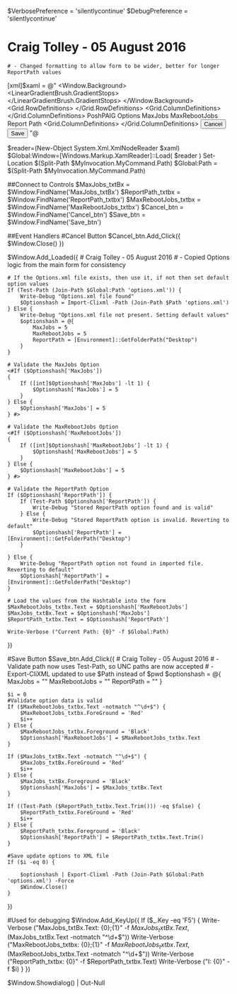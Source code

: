 $VerbosePreference = 'silentlycontinue'
$DebugPreference = 'silentlycontinue'
# Craig Tolley - 05 August 2016 
    # - Changed formatting to allow form to be wider, better for longer ReportPath values
[xml]$xaml = @"
<Window
    xmlns="http://schemas.microsoft.com/winfx/2006/xaml/presentation"
    xmlns:x="http://schemas.microsoft.com/winfx/2006/xaml"
    x:Name = 'OptionsWindow' Title="PoshPAIG Options" Height="325" Width="500"  
    WindowStartupLocation="CenterScreen" WindowStyle="SingleBorderWindow" FontWeight="Bold">
        <Window.Background>
        <LinearGradientBrush StartPoint='0,0' EndPoint='0,1'>
            <LinearGradientBrush.GradientStops> <GradientStop Color='#C4CBD8' Offset='0' /> <GradientStop Color='#E6EAF5' Offset='0.2' /> 
            <GradientStop Color='#CFD7E2' Offset='0.9' /> <GradientStop Color='#C4CBD8' Offset='1' /> </LinearGradientBrush.GradientStops>
        </LinearGradientBrush>
    </Window.Background>     
    <Grid Name="Grid1" ShowGridLines="False">
        <Grid.RowDefinitions>
            <RowDefinition />
            <RowDefinition />
            <RowDefinition />
            <RowDefinition />
            <RowDefinition />
        </Grid.RowDefinitions>
        <Grid.ColumnDefinitions>
            <ColumnDefinition Width="110" />
            <ColumnDefinition Width="20" />
            <ColumnDefinition Width="340" />
        </Grid.ColumnDefinitions>
        <Label Grid.ColumnSpan="3" Name="OptionsLabel" FontSize="24" VerticalAlignment="Center">PoshPAIG Options</Label>
        <Label Grid.Row="1" Name="MAxJobs_lbl" VerticalAlignment="Center" HorizontalAlignment="Center">MaxJobs</Label>
        <TextBox Grid.Column="2" Grid.Row="1" Name="MaxJobs_txtBx" VerticalAlignment="Center" />
        <TextBox Name="MaxRebootJobs_txtbx" Grid.Column="2" Grid.Row="2" VerticalAlignment="Center" />
        <Label Name="MaxRebootJobs_lbl" Grid.Row="2" HorizontalAlignment="Center" VerticalAlignment="Center">MaxRebootJobs</Label>
        <Label Name="ReportPath_lbl" Grid.Row="3" HorizontalAlignment="Center" VerticalAlignment="Center">Report Path</Label>
        <TextBox Name="ReportPath_txtbx" Grid.Column="2" Grid.Row="3" VerticalAlignment="Center" />
        <Grid Grid.Column="2" Grid.Row="4" Name="Grid2" ShowGridLines="False">
            <Grid.ColumnDefinitions>
                <ColumnDefinition />
                <ColumnDefinition Width="5" />
                <ColumnDefinition />
            </Grid.ColumnDefinitions>
            <Button Name="Cancel_btn" Grid.Column="0" VerticalAlignment="Center" Width = "50">Cancel</Button>
            <Button Name="Save_btn" Grid.Column="2" VerticalAlignment="Center" Width = "50">Save</Button>
        </Grid>
    </Grid>
</Window>
"@

$reader=(New-Object System.Xml.XmlNodeReader $xaml)
$Global:Window=[Windows.Markup.XamlReader]::Load( $reader )
Set-Location $(Split-Path $MyInvocation.MyCommand.Path)
$Global:Path = $(Split-Path $MyInvocation.MyCommand.Path)

##Connect to Controls
$MaxJobs_txtBx = $Window.FindName('MaxJobs_txtBx')
$ReportPath_txtbx = $Window.FindName('ReportPath_txtbx')
$MaxRebootJobs_txtbx = $Window.FindName('MaxRebootJobs_txtbx')
$Cancel_btn = $Window.FindName('Cancel_btn')
$Save_btn = $Window.FindName('Save_btn')

##Event Handlers
#Cancel Button
$Cancel_btn.Add_Click({
    $Window.Close()
})

$Window.Add_Loaded({
    # Craig Tolley - 05 August 2016 
    # - Copied Options logic from the main form for consistency

    # If the Options.xml file exists, then use it, if not then set default option values
    If (Test-Path (Join-Path $Global:Path 'options.xml')) {
        Write-Debug "Options.xml file found"
        $Optionshash = Import-Clixml -Path (Join-Path $Path 'options.xml')
    } Else {
        Write-Debug "Options.xml file not present. Setting default values"
        $optionshash = @{
            MaxJobs = 5
            MaxRebootJobs = 5
            ReportPath = [Environment]::GetFolderPath("Desktop")
        }
    }

    # Validate the MaxJobs Option
    <#If ($Optionshash['MaxJobs'])
    {
        If ([int]$Optionshash['MaxJobs'] -lt 1) {
            $Optionshash['MaxJobs'] = 5
        }
    } Else {
        $Optionshash['MaxJobs'] = 5
    } #>

    # Validate the MaxRebootJobs Option
    <#If ($Optionshash['MaxRebootJobs'])
    {
        If ([int]$Optionshash['MaxRebootJobs'] -lt 1) {
            $Optionshash['MaxRebootJobs'] = 5
        }
    } Else {
        $Optionshash['MaxRebootJobs'] = 5
    } #>   
        
    # Validate the ReportPath Option
    If ($Optionshash['ReportPath']) {
        If (Test-Path $Optionshash['ReportPath']) {
            Write-Debug "Stored ReportPath option found and is valid"
        } Else {
            Write-Debug "Stored ReportPath option is invalid. Reverting to default"
            $Optionshash['ReportPath'] = [Environment]::GetFolderPath("Desktop")
        }
    
    } Else {
        Write-Debug "ReportPath option not found in imported file. Reverting to default"
        $Optionshash['ReportPath'] = [Environment]::GetFolderPath("Desktop")
    }

    # Load the values from the Hashtable into the form
    $MaxRebootJobs_txtbx.Text = $Optionshash['MaxRebootJobs']
    $MaxJobs_txtBx.Text = $Optionshash['MaxJobs']
    $ReportPath_txtbx.Text = $Optionshash['ReportPath']
    
    Write-Verbose ("Current Path: {0}" -f $Global:Path)
})

#Save Button
$Save_btn.Add_Click({
    # Craig Tolley - 05 August 2016 
    # - Validate path now uses Test-Path, so UNC paths are now accepted
    # - Export-CliXML updated to use $Path instead of $pwd
    $optionshash = @{
            MaxJobs = ""
            MaxRebootJobs = ""
            ReportPath = ""
        }

    $i = 0
    #Validate option data is valid
    If ($MaxRebootJobs_txtbx.Text -notmatch "^\d+$") {
        $MaxRebootJobs_txtbx.ForeGround = 'Red'
        $i++
    } Else {
        $MaxRebootJobs_txtbx.Foreground = 'Black'
        $Optionshash['MaxRebootJobs'] = $MaxRebootJobs_txtbx.Text
    }

    If ($MaxJobs_txtBx.Text -notmatch "^\d+$") {
        $MaxJobs_txtBx.ForeGround = 'Red'
        $i++
    } Else {
        $MaxJobs_txtBx.Foreground = 'Black'
        $Optionshash['MaxJobs'] = $MaxJobs_txtBx.Text
    }    

    If ((Test-Path ($ReportPath_txtbx.Text.Trim())) -eq $false) {
        $ReportPath_txtbx.ForeGround = 'Red'
        $i++
    } Else {
        $ReportPath_txtbx.Foreground = 'Black'
        $Optionshash['ReportPath'] = $ReportPath_txtbx.Text.Trim()
    }      

    #Save update options to XML file
    If ($i -eq 0) {

        $optionshash | Export-Clixml -Path (Join-Path $Global:Path 'options.xml') -Force
        $Window.Close()
    }
})

#Used for debugging
$Window.Add_KeyUp({
    If ($_.Key -eq 'F5') {
        Write-Verbose ("MaxJobs_txtBx.Text: {0};{1}" -f $MaxJobs_txtBx.Text,($MaxJobs_txtBx.Text -notmatch "^\d+$"))
        Write-Verbose ("MaxRebootJobs_txtbx: {0};{1}" -f $MaxRebootJobs_txtbx.Text,($MaxRebootJobs_txtbx.Text -notmatch "^\d+$"))
        Write-Verbose ("ReportPath_txtbx: {0}" -f $ReportPath_txtbx.Text)
        Write-Verbose ("I: {0}" -f $i)
    }
})

$Window.Showdialog() | Out-Null
